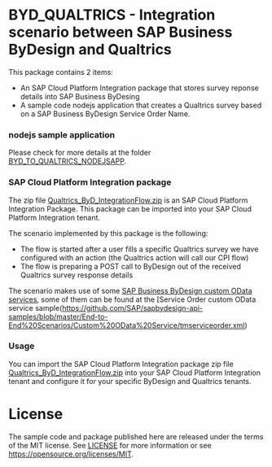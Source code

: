 # BYD_QUALTRICS - Integration scenario between SAP Business ByDesign and Qualtrics

This package contains 2 items:
- An SAP Cloud Platform Integration package that stores survey reponse details into SAP Business ByDesing
- A sample code nodejs application that creates a Qualtrics survey based on a SAP Business ByDesign Service Order Name. 

### nodejs sample application
Please check for more details at the folder [BYD_TO_QUALTRICS_NODEJSAPP](https://github.com/TrinidadMG/byd_qualtrics/tree/master/ByD_to_Qualtrics_nodejsapp).

### SAP Cloud Platform Integration package
The zip file [Qualtrics_ByD_IntegrationFlow.zip](https://github.com/TrinidadMG/byd_qualtrics/blob/master/Qualtrics_ByD_IntegrationFlow.zip) is an SAP Cloud Platform Integration Package.
This package can be imported into your SAP Cloud Platform Integration tenant.

The scenario implemented by this package is the following:
- The flow is started after a user fills a specific Qualtrics survey we have configured with an action (the Qualtrics action will call our CPI flow)
- The flow is preparing a POST call to ByDesign out of the received Qualtrics survey response details 

The scenario makes use of some [SAP Business ByDesign custom OData services](https://github.com/B1SA/hackathon/tree/master/ByDBackend), some of them can be found at the [Service Order custom OData service sample(https://github.com/SAP/sapbydesign-api-samples/blob/master/End-to-End%20Scenarios/Custom%20OData%20Service/tmserviceorder.xml)

### Usage
You can import the SAP Cloud Platform Integration package zip file [Qualtrics_ByD_IntegrationFlow.zip](https://github.com/TrinidadMG/byd_qualtrics/blob/master/Qualtrics_ByD_IntegrationFlow.zip) into your SAP Cloud Platform Integration tenant and configure it for your specific ByDesign and Qualtrics tenants.

# License
The sample code and package published here are released under the terms of the MIT license. See [LICENSE](LICENSE) for more information or see https://opensource.org/licenses/MIT.
